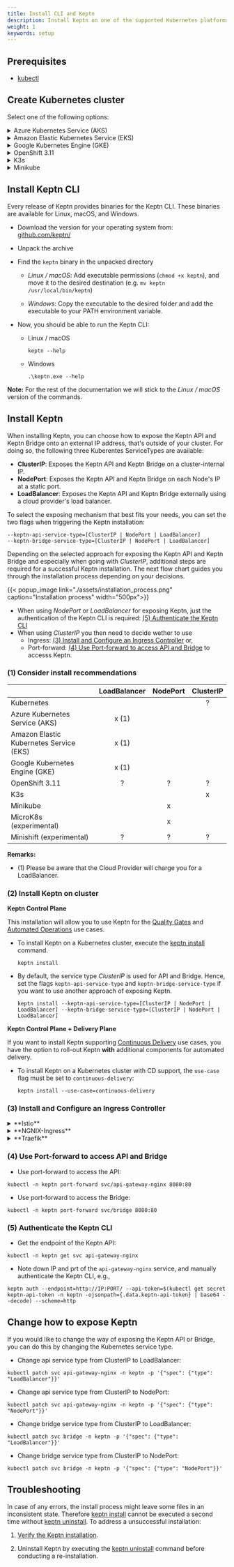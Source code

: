 ```yaml
---
title: Install CLI and Keptn
description: Install Keptn on one of the supported Kubernetes platforms.
weight: 1
keywords: setup
---
```


## Prerequisites
- [kubectl](https://kubernetes.io/docs/tasks/tools/install-kubectl/)

## Create Kubernetes cluster

Select one of the following options:

<details><summary>Azure Kubernetes Service (AKS)</summary>
<p>

1. Install local tools
  - [az](https://docs.microsoft.com/en-us/cli/azure/install-azure-cli)

1. Make sure you are logged in to your Azure account with `az login`

1. Create AKS cluster
  - [Master version:](../k8s-support/#supported-version) `1.15.x` (tested version: `1.15.10`)
  - One **D8s_v3** node
 
 </p>
</details>

<details><summary>Amazon Elastic Kubernetes Service (EKS)</summary>
<p>

1. Install local tools
  - [AWS CLI](https://docs.aws.amazon.com/cli/latest/userguide/cli-chap-install.html) (version >= 1.16.156)

1. Create EKS cluster on AWS
  - [Master version:](../k8s-support/#supported-version) `1.15` (tested version: `1.15`)
  - One `m5.2xlarge` node
  - Sample script using [eksctl](https://eksctl.io/introduction/installation/) to create such a cluster

    ```console
    eksctl create cluster --version=1.15 --name=keptn-cluster --node-type=m5.2xlarge --nodes=1 --region=eu-west-3
    ```

    <details><summary>**Known bug in EKS 1.13**</summary>

    Please note that for EKS version `1.13` in our testing we learned that the default CoreDNS that comes with certain EKS versions has a bug. In order to solve that issue we can use eksctl to update the CoreDNS service like this: 
    
    ```console
    eksctl utils update-coredns --name=keptn-cluster --region=eu-west-3 --approve
    ```
    
    </details>

</p>
</details>

<details><summary>Google Kubernetes Engine (GKE)</summary>
<p>

Run your Keptn installation for free on GKE!
If you [sign up for a Google Cloud account](https://console.cloud.google.com/getting-started), Google gives you an initial $300 credit. For deploying Keptn you can apply for an additional $200 credit which you can use towards that GKE cluster needed to run Keptn.<br><br>
<a class="button button-primary" href="https://bit.ly/keptngkecredit" target="_blank">Apply for your credit here</a>

1. Install local tools
  - [gcloud](https://cloud.google.com/sdk/gcloud/)
  - [python 2.7](https://www.python.org/downloads/release/python-2716/) (required for Ubuntu 19.04)

2. Create GKE cluster
  - [Master version:](../k8s-support/#supported-version): `1.15.x` (tested version: `1.15.9-gke.22`)
  - One **n1-standard-8** node
  - Image type `Ubuntu` or `COS` (**Note:** If you plan to use Dynatrace monitoring, select `ubuntu` for a more [convenient setup](../../reference/monitoring/dynatrace/).)
  - Sample script to create such cluster:

    ```console
    // set environment variables
    PROJECT=nameofgcloudproject
    CLUSTER_NAME=nameofcluster
    ZONE=us-central1-a
    REGION=us-central1
    GKE_VERSION="1.15"
    ```

    ```console
    gcloud container clusters create $CLUSTER_NAME --project $PROJECT --zone $ZONE --no-enable-basic-auth --cluster-version $GKE_VERSION --machine-type "n1-standard-8" --image-type "UBUNTU" --disk-type "pd-standard" --disk-size "100" --metadata disable-legacy-endpoints=true --scopes "https://www.googleapis.com/auth/devstorage.read_only","https://www.googleapis.com/auth/logging.write","https://www.googleapis.com/auth/monitoring","https://www.googleapis.com/auth/servicecontrol","https://www.googleapis.com/auth/service.management.readonly","https://www.googleapis.com/auth/trace.append" --num-nodes "1" --enable-stackdriver-kubernetes --no-enable-ip-alias --network "projects/$PROJECT/global/networks/default" --subnetwork "projects/$PROJECT/regions/$REGION/subnetworks/default" --addons HorizontalPodAutoscaling,HttpLoadBalancing --no-enable-autoupgrade
    ```
 </p>
</details>

<details><summary>OpenShift 3.11</summary>
<p>

1. Please note that you have to bring your own OpenShift cluster in version 3.11

1. Install local tools

  - [oc CLI - v3.11](https://github.com/openshift/origin/releases/tag/v3.11.0)


1. On the OpenShift master node, execute the following steps:

    - Set up the required permissions for your user:

      ```console
    oc adm policy --as system:admin add-cluster-role-to-user cluster-admin <OPENSHIFT_USER_NAME>
      ```

    - Set up the required permissions for the installer pod:

      ```console
    oc adm policy  add-cluster-role-to-user cluster-admin system:serviceaccount:default:default
    oc adm policy  add-cluster-role-to-user cluster-admin system:serviceaccount:kube-system:default
      ```

    - Enable admission WebHooks on your OpenShift master node:

      ```console
    sudo -i
    cp -n /etc/origin/master/master-config.yaml /etc/origin/master/master-config.yaml.backup
    oc ex config patch /etc/origin/master/master-config.yaml --type=merge -p '{
      "admissionConfig": {
        "pluginConfig": {
          "ValidatingAdmissionWebhook": {
            "configuration": {
              "apiVersion": "apiserver.config.k8s.io/v1alpha1",
              "kind": "WebhookAdmission",
              "kubeConfigFile": "/dev/null"
            }
          },
          "MutatingAdmissionWebhook": {
            "configuration": {
              "apiVersion": "apiserver.config.k8s.io/v1alpha1",
              "kind": "WebhookAdmission",
              "kubeConfigFile": "/dev/null"
            }
          }
        }
      }
    }' >/etc/origin/master/master-config.yaml.patched
    if [ $? == 0 ]; then
      mv -f /etc/origin/master/master-config.yaml.patched /etc/origin/master/master-config.yaml
      /usr/local/bin/master-restart api && /usr/local/bin/master-restart controllers
    else
      exit
    fi
      ```
</p>
</details>

<details><summary>K3s</summary>
<p>

Please refer to the [official homepage of K3s](https://k3s.io) for detailed installation instructions. Here a short guide on how we run Keptn on K3s is provided.
 
1. Download, install [K3s](https://k3s.io/) (tested with [versions 1.16 to 1.18](../k8s_support)) and run K3s using the following command:
   ```console
   curl -sfL https://get.k3s.io | INSTALL_K3S_VERSION=v1.18.3+k3s1 K3S_KUBECONFIG_MODE="644" sh -s - --no-deploy=traefik
   ```
   This installs version `v1.18.3+k3s1` (please refer to the [K3s GitHub releases page](https://github.com/rancher/k3s/releases) for newer releases), sets file permissions `644` on `/etc/rancher/k3s/k3s.yaml` and disables `traefik` as an ingress controller.

1. Export the Kubernetes profile using
   ```console
   export KUBECONFIG=/etc/rancher/k3s/k3s.yaml
   ```
   
1. Verify that the connection to the cluster works
   ```console
   kubectl get nodes   
   ```

</p>
</details>

<details><summary>Minikube</summary>
<p>

1. Download and install [Minikube](https://github.com/kubernetes/minikube/releases) (tested with [versions 1.3 to 1.10](../k8s_support)).

1. Create a new Minikube profile (named keptn) with at least 6 CPU cores and 12 GB memory using:

    ```console
    minikube start -p keptn --cpus 6 --memory 12200
    ``` 

1. (Optional) Start the Minikube LoadBalancer service in a second terminal by executing:

    ```console
   minikube tunnel 
   ``` 

</p>
</details>

## Install Keptn CLI
Every release of Keptn provides binaries for the Keptn CLI. These binaries are available for Linux, macOS, and Windows.

- Download the version for your operating system from: [github.com/keptn/](https://github.com/keptn/keptn/releases/tag/0.6.2)
- Unpack the archive
- Find the `keptn` binary in the unpacked directory

  - *Linux / macOS*: Add executable permissions (``chmod +x keptn``), and move it to the desired destination (e.g. `mv keptn /usr/local/bin/keptn`)

  - *Windows*: Copy the executable to the desired folder and add the executable to your PATH environment variable.

- Now, you should be able to run the Keptn CLI: 
    - Linux / macOS
      ```console
      keptn --help
      ```
    
    - Windows
      ```console
      .\keptn.exe --help
      ```

**Note:** For the rest of the documentation we will stick to the *Linux / macOS* version of the commands.

## Install Keptn

When installing Keptn, you can choose how to expose the Keptn API and Keptn Bridge onto an external IP address, that's outside of your cluster. For doing so, the following three Kuberentes ServiceTypes are available: 

* **ClusterIP**: Exposes the Keptn API and Keptn Bridge on a cluster-internal IP.
* **NodePort**: Exposes the Keptn API and Keptn Bridge on each Node's IP at a static port.
* **LoadBalancer**: Exposes the Keptn API and Keptn Bridge externally using a cloud provider's load balancer.

To select the exposing mechanism that best fits your needs, you can set the two flags when triggering the Keptn installation:

```console
--keptn-api-service-type=[ClusterIP | NodePort | LoadBalancer]
--keptn-bridge-service-type=[ClusterIP | NodePort | LoadBalancer]
```

Depending on the selected approach for exposing the Keptn API and Keptn Bridge and especially when going with *ClusterIP*, additional steps are required for a successful Keptn installation. The next flow chart guides you through the installation process depending on your decisions.   

{{< popup_image
link="./assets/installation_process.png"
caption="Installation process"
width="500px">}}

* When using *NodePort* or *LoadBalancer* for exposing Keptn, just the authentication of the Keptn CLI is required: [(5) Authenticate the Keptn CLI](./#5-authenticate-the-keptn-cli)
* When using *ClusterIP* you then need to decide wether to use
    * Ingress: [(3) Install and Configure an Ingress Controller](./#3-install-and-configure-an-ingress-controller) or,
    * Port-forward: [(4) Use Port-forward to access API and Bridge](./#4-use-port-forward-to-access-api-and-bridge) to accesss Keptn. 

### (1) Consider install recommendations

|            | LoadBalancer | NodePort | ClusterIP |
|------------|:------------:|:--------:|:---------:|
| Kubernetes |              |          |     ?     |
| Azure Kubernetes Service (AKS)                 |     x (1)    |          |           |
| Amazon Elastic Kubernetes Service (EKS)        |     x (1)    |          |           |
| Google Kubernetes Engine (GKE)                 |     x (1)    |          |           |
| OpenShift 3.11                                 |       ?      |     ?    |     ?     |
| K3s                |              |          |     x     |
| Minikube           |              |     x    |           |
| MicroK8s (experimental)   |              |     x    |           |
| Minishift (experimental)  |       ?      |     ?    |     ?     |

**Remarks:**

* (1) Please be aware that the Cloud Provider will charge you for a LoadBalancer. 

### (2) Install Keptn on cluster

**Keptn Control Plane**

This installation will allow you to use Keptn for the [Quality Gates](../../quality_gates/) and [Automated Operations](../../automated_operations/) use cases.

* To install Keptn on a Kubernetes cluster, execute the [keptn install](../../reference/cli/commands/keptn_install) command. 

    ```console
    keptn install
    ```

* By default, the service type *ClusterIP* is used for API and Bridge. Hence, set the flags `keptn-api-service-type` and `keptn-bridge-service-type` if you want to use another approach of exposing Keptn.

    ```console
    keptn install --keptn-api-service-type=[ClusterIP | NodePort | LoadBalancer] --keptn-bridge-service-type=[ClusterIP | NodePort | LoadBalancer]
    ```

**Keptn Control Plane + Delivery Plane**

If you want to install Keptn supporting [Continuous Delivery](../../continuous_delivery/) use cases, you have the option to roll-out Keptn **with** additional components for automated delivery. 

* To install Keptn on a Kubernetes cluster with CD support, the `use-case` flag must be set to `continuous-delivery`:

    ```console
    keptn install --use-case=continuous-delivery
    ```

### (3) Install and Configure an Ingress Controller

<details><summary>**Istio**</summary>
<p>

* To install Istio, please refer to the [official Istio documentation](https://istio.io/latest/docs/setup/install/).

* [Determining the ingress IP and ports](https://istio.io/latest/docs/tasks/traffic-management/ingress/ingress-control/#determining-the-ingress-ip-and-ports):

```console
kubectl -n istio-system get svc istio-ingressgateway
```

* Create the `ingress-manifest.yaml` manifest for an ingress object in which you set IP and port. Finally, apply the manifest:

```yaml
apiVersion: networking.k8s.io/v1beta1
kind: Ingress
metadata:
  annotations:
    kubernetes.io/ingress.class: istio
name: api-keptn-ingress
namespace: keptn
spec:
rules:
- host: api-keptn.IP-ADDRESS.nip.io
  http:
    paths:
    - backend:
        serviceName: api-gateway-nginx
        servicePort: PORT
```

```console
kubectl apply -f ingress-manifest.yaml
```

</p>
</details>

<details><summary>**NGNIX-Ingress**</summary>
<p>

```yaml
apiVersion: networking.k8s.io/v1beta1
kind: Ingress
metadata:
  name: keptn-ingress
  annotations:
    nginx.ingress.kubernetes.io/rewrite-target: /
spec:
  rules:
    - host: api-keptn.IP-ADDRESS.nip.io
      http:
        paths:
          - path: /
            backend:
              serviceName: api-gateway-nginx
              servicePort: PORT
```

</p>
</details>

<details><summary>**Traefik**</summary>
<p>

</p>
</details>

### (4) Use Port-forward to access API and Bridge

* Use port-forward to access the API:

```console
kubectl -n keptn port-forward svc/api-gateway-nginx 8080:80
```

* Use port-forward to access the Bridge:

```console
kubectl -n keptn port-forward svc/bridge 8080:80
```

### (5) Authenticate the Keptn CLI

* Get the endpoint of the Keptn API: 

```console
kubectl -n keptn get svc api-gateway-nginx
```

* Note down IP and prt of the `api-gateway-nginx` service, and manually authenticate the Keptn CLI, e.g.,

```console
keptn auth --endpoint=http://IP:PORT/ --api-token=$(kubectl get secret keptn-api-token -n keptn -ojsonpath={.data.keptn-api-token} | base64 --decode) --scheme=http
```

## Change how to expose Keptn

If you would like to change the way of exposing the Keptn API or Bridge, you can do this by changing the Kubernetes service type.

* Change api service type from ClusterIP to LoadBalancer:
```console
kubectl patch svc api-gateway-nginx -n keptn -p '{"spec": {"type": "LoadBalancer"}}'
```

* Change api service type from ClusterIP to NodePort:
```console
kubectl patch svc api-gateway-nginx -n keptn -p '{"spec": {"type": "NodePort"}}'
```

* Change bridge service type from ClusterIP to LoadBalancer:
```console
kubectl patch svc bridge -n keptn -p '{"spec": {"type": "LoadBalancer"}}'
```

* Change bridge service type from ClusterIP to NodePort:
```console
kubectl patch svc bridge -n keptn -p '{"spec": {"type": "NodePort"}}'
```

## Troubleshooting

In case of any errors, the install process might leave some files in an inconsistent state. Therefore [keptn install](../../reference/cli/commands/keptn_install) cannot be executed a second time without [keptn uninstall](../../reference/cli/commands/keptn_uninstall). To address a unsuccessful installation: 

1. [Verify the Keptn installation](../../../reference/troubleshooting#verifying-a-keptn-installation).

1. Uninstall Keptn by executing the [keptn uninstall](../../reference/cli/commands/keptn_uninstall) command before conducting a re-installation.  
